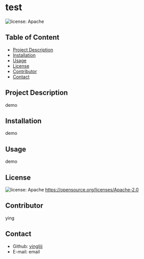 # test

  ![license: Apache](https://img.shields.io/badge/license-Apache%202.0-green)

  ## Table of Content
  * [Project Description](#description)
  * [Installation](#installation)
  * [Usage](#usage)
  * [License](#license)
  * [Contributor](#contributor)
  * [Contact](#contact)

  ## Project Description
  demo

  ## Installation
  demo

  ## Usage
  demo

  ## License
  ![license: Apache](https://img.shields.io/badge/license-Apache%202.0-green)
  https://opensource.org/licenses/Apache-2.0

  ## Contributor
  ying

  ## Contact
  * Github: [yingliii](https://github.com/yingliii)
  * E-mail: email
